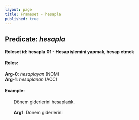 ```yaml
---
layout: page
title: Frameset - hesapla
published: true
---
```

<h2>Predicate: <i>hesapla</i></h2>
<h4>Roleset id: hesapla.01 - Hesap işlemini yapmak, hesap etmek<br>
<h4>Roles:</h4>
<b>Arg-0</b>: <i>hesaplayan</i>  (NOM) <br>
<b>Arg-1</b>: <i>hesaplanan</i>  (ACC) <br>
<h4>Example:</h4>
&emsp;&emsp;Dönem giderlerini hesapladık.<br><br>
&emsp;&emsp;<b>Arg1</b>:  Dönem giderlerini<br>

